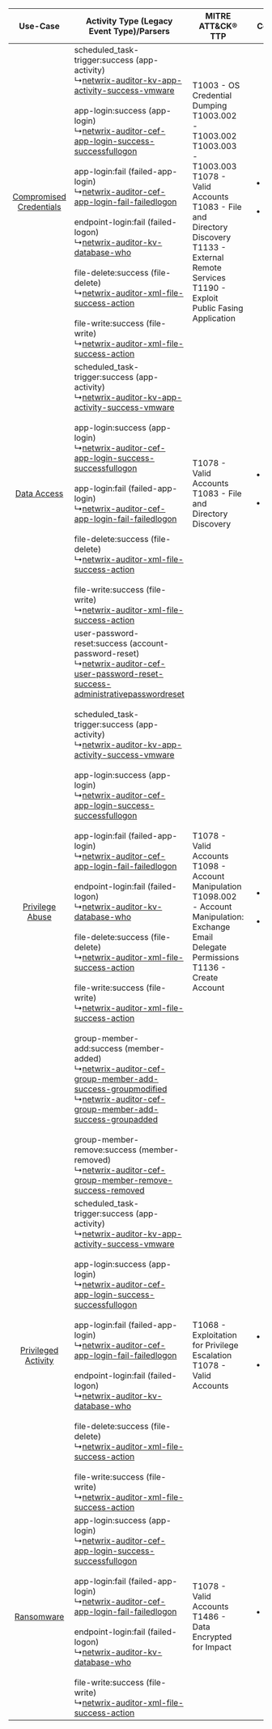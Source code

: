 |    Use-Case    | Activity Type (Legacy Event Type)/Parsers    | MITRE ATT&CK® TTP    | Content    |
|:----:| ---- | ---- | ---- |
| [Compromised Credentials](../../../UseCases/uc_compromised_credentials.md) |  scheduled_task-trigger:success (app-activity)<br> ↳[netwrix-auditor-kv-app-activity-success-vmware](Ps/pC_netwrixauditorkvappactivitysuccessvmware.md)<br><br> app-login:success (app-login)<br> ↳[netwrix-auditor-cef-app-login-success-successfullogon](Ps/pC_netwrixauditorcefapploginsuccesssuccessfullogon.md)<br><br> app-login:fail (failed-app-login)<br> ↳[netwrix-auditor-cef-app-login-fail-failedlogon](Ps/pC_netwrixauditorcefapploginfailfailedlogon.md)<br><br> endpoint-login:fail (failed-logon)<br> ↳[netwrix-auditor-kv-database-who](Ps/pC_netwrixauditorkvdatabasewho.md)<br><br> file-delete:success (file-delete)<br> ↳[netwrix-auditor-xml-file-success-action](Ps/pC_netwrixauditorxmlfilesuccessaction.md)<br><br> file-write:success (file-write)<br> ↳[netwrix-auditor-xml-file-success-action](Ps/pC_netwrixauditorxmlfilesuccessaction.md)<br>    | T1003 - OS Credential Dumping<br>T1003.002 - T1003.002<br>T1003.003 - T1003.003<br>T1078 - Valid Accounts<br>T1083 - File and Directory Discovery<br>T1133 - External Remote Services<br>T1190 - Exploit Public Fasing Application<br> | [<ul><li>77 Rules</li></ul><ul><li>39 Models</li></ul>](RM/r_m_netwrix_netwrix_auditor_Compromised_Credentials.md) |
|    [Data Access](../../../UseCases/uc_data_access.md)    |  scheduled_task-trigger:success (app-activity)<br> ↳[netwrix-auditor-kv-app-activity-success-vmware](Ps/pC_netwrixauditorkvappactivitysuccessvmware.md)<br><br> app-login:success (app-login)<br> ↳[netwrix-auditor-cef-app-login-success-successfullogon](Ps/pC_netwrixauditorcefapploginsuccesssuccessfullogon.md)<br><br> app-login:fail (failed-app-login)<br> ↳[netwrix-auditor-cef-app-login-fail-failedlogon](Ps/pC_netwrixauditorcefapploginfailfailedlogon.md)<br><br> file-delete:success (file-delete)<br> ↳[netwrix-auditor-xml-file-success-action](Ps/pC_netwrixauditorxmlfilesuccessaction.md)<br><br> file-write:success (file-write)<br> ↳[netwrix-auditor-xml-file-success-action](Ps/pC_netwrixauditorxmlfilesuccessaction.md)<br>    | T1078 - Valid Accounts<br>T1083 - File and Directory Discovery<br>    | [<ul><li>44 Rules</li></ul><ul><li>24 Models</li></ul>](RM/r_m_netwrix_netwrix_auditor_Data_Access.md)    |
|         [Privilege Abuse](../../../UseCases/uc_privilege_abuse.md)         |  user-password-reset:success (account-password-reset)<br> ↳[netwrix-auditor-cef-user-password-reset-success-administrativepasswordreset](Ps/pC_netwrixauditorcefuserpasswordresetsuccessadministrativepasswordreset.md)<br><br> scheduled_task-trigger:success (app-activity)<br> ↳[netwrix-auditor-kv-app-activity-success-vmware](Ps/pC_netwrixauditorkvappactivitysuccessvmware.md)<br><br> app-login:success (app-login)<br> ↳[netwrix-auditor-cef-app-login-success-successfullogon](Ps/pC_netwrixauditorcefapploginsuccesssuccessfullogon.md)<br><br> app-login:fail (failed-app-login)<br> ↳[netwrix-auditor-cef-app-login-fail-failedlogon](Ps/pC_netwrixauditorcefapploginfailfailedlogon.md)<br><br> endpoint-login:fail (failed-logon)<br> ↳[netwrix-auditor-kv-database-who](Ps/pC_netwrixauditorkvdatabasewho.md)<br><br> file-delete:success (file-delete)<br> ↳[netwrix-auditor-xml-file-success-action](Ps/pC_netwrixauditorxmlfilesuccessaction.md)<br><br> file-write:success (file-write)<br> ↳[netwrix-auditor-xml-file-success-action](Ps/pC_netwrixauditorxmlfilesuccessaction.md)<br><br> group-member-add:success (member-added)<br> ↳[netwrix-auditor-cef-group-member-add-success-groupmodified](Ps/pC_netwrixauditorcefgroupmemberaddsuccessgroupmodified.md)<br> ↳[netwrix-auditor-cef-group-member-add-success-groupadded](Ps/pC_netwrixauditorcefgroupmemberaddsuccessgroupadded.md)<br><br> group-member-remove:success (member-removed)<br> ↳[netwrix-auditor-cef-group-member-remove-success-removed](Ps/pC_netwrixauditorcefgroupmemberremovesuccessremoved.md)<br> | T1078 - Valid Accounts<br>T1098 - Account Manipulation<br>T1098.002 - Account Manipulation: Exchange Email Delegate Permissions<br>T1136 - Create Account<br>    | [<ul><li>35 Rules</li></ul><ul><li>14 Models</li></ul>](RM/r_m_netwrix_netwrix_auditor_Privilege_Abuse.md)         |
|     [Privileged Activity](../../../UseCases/uc_privileged_activity.md)     |  scheduled_task-trigger:success (app-activity)<br> ↳[netwrix-auditor-kv-app-activity-success-vmware](Ps/pC_netwrixauditorkvappactivitysuccessvmware.md)<br><br> app-login:success (app-login)<br> ↳[netwrix-auditor-cef-app-login-success-successfullogon](Ps/pC_netwrixauditorcefapploginsuccesssuccessfullogon.md)<br><br> app-login:fail (failed-app-login)<br> ↳[netwrix-auditor-cef-app-login-fail-failedlogon](Ps/pC_netwrixauditorcefapploginfailfailedlogon.md)<br><br> endpoint-login:fail (failed-logon)<br> ↳[netwrix-auditor-kv-database-who](Ps/pC_netwrixauditorkvdatabasewho.md)<br><br> file-delete:success (file-delete)<br> ↳[netwrix-auditor-xml-file-success-action](Ps/pC_netwrixauditorxmlfilesuccessaction.md)<br><br> file-write:success (file-write)<br> ↳[netwrix-auditor-xml-file-success-action](Ps/pC_netwrixauditorxmlfilesuccessaction.md)<br>    | T1068 - Exploitation for Privilege Escalation<br>T1078 - Valid Accounts<br>    | [<ul><li>5 Rules</li></ul><ul><li>1 Models</li></ul>](RM/r_m_netwrix_netwrix_auditor_Privileged_Activity.md)       |
|    [Ransomware](../../../UseCases/uc_ransomware.md)    |  app-login:success (app-login)<br> ↳[netwrix-auditor-cef-app-login-success-successfullogon](Ps/pC_netwrixauditorcefapploginsuccesssuccessfullogon.md)<br><br> app-login:fail (failed-app-login)<br> ↳[netwrix-auditor-cef-app-login-fail-failedlogon](Ps/pC_netwrixauditorcefapploginfailfailedlogon.md)<br><br> endpoint-login:fail (failed-logon)<br> ↳[netwrix-auditor-kv-database-who](Ps/pC_netwrixauditorkvdatabasewho.md)<br><br> file-write:success (file-write)<br> ↳[netwrix-auditor-xml-file-success-action](Ps/pC_netwrixauditorxmlfilesuccessaction.md)<br>    | T1078 - Valid Accounts<br>T1486 - Data Encrypted for Impact<br>    | [<ul><li>3 Rules</li></ul>](RM/r_m_netwrix_netwrix_auditor_Ransomware.md)    |